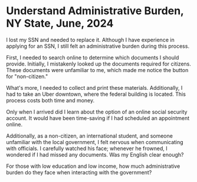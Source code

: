 # Understand Administrative Burden, NY State, June, 2024

I lost my SSN and needed to replace it. Although I have experience in applying for an SSN, I still felt an administrative burden during this process.  

First, I needed to search online to determine which documents I should provide. Initially, I mistakenly looked up the documents required for citizens. These documents were unfamiliar to me, which made me notice the button for "non-citizen."  

What's more, I needed to collect and print these materials. Additionally, I had to take an Uber downtown, where the federal building is located. This process costs both time and money.  

Only when I arrived did I learn about the option of an online social security account. It would have been time-saving if I had scheduled an appointment online.  

Additionally, as a non-citizen, an international student, and someone unfamiliar with the local government, I felt nervous when communicating with officials. I carefully watched his face; whenever he frowned, I wondered if I had missed any documents. Was my English clear enough?  

For those with low education and low income, how much administrative burden do they face when interacting with the government?  
